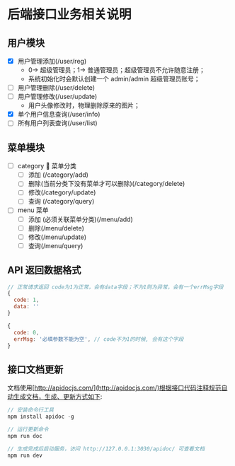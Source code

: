 # 后端接口业务相关说明

## 用户模块

- [x] 用户管理添加(/user/reg)
  - 0-> 超级管理员；1-> 普通管理员；超级管理员不允许随意注册；
  - 系统初始化时会默认创建一个 admin/admin 超级管理员账号；
- [ ] 用户管理删除(/user/delete)
- [ ] 用户管理修改(/user/update)
  - 用户头像修改时，物理删除原来的图片；
- [x] 单个用户信息查询(/user/info)
- [ ] 所有用户列表查询(/user/list)

## 菜单模块

- [ ] category  菜单分类
  - [ ] 添加 (/category/add)
  - [ ] 删除(当前分类下没有菜单才可以删除)(/category/delete)
  - [ ] 修改(/category/update)
  - [ ] 查询 (/category/query)
- [ ] menu 菜单
  - [ ] 添加 (必须关联菜单分类)(/menu/add)
  - [ ] 删除(/menu/delete)
  - [ ] 修改(/menu/update)
  - [ ] 查询(/menu/query)

## API 返回数据格式

```javascript
// 正常请求返回 code为1为正常，会有data字段；不为1则为异常，会有一个errMsg字段
{
  code: 1,
  data: ''
}

{
  code: 0,
  errMsg: '必填参数不能为空', // code不为1的时候, 会有这个字段
}
```

## 接口文档更新

文档使用[http://apidocjs.com/](http://apidocjs.com/)根据接口代码注释规范自动生成文档，生成、更新方式如下:

```js
// 安装命令行工具
npm install apidoc -g

// 运行更新命令
npm run doc

// 生成完成后启动服务，访问 http://127.0.0.1:3030/apidoc/ 可查看文档
npm run dev
```
